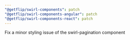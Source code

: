 ```yaml
---
"@getflip/swirl-components": patch
"@getflip/swirl-components-angular": patch
"@getflip/swirl-components-react": patch
---
```


Fix a minor styling issue of the swirl-pagination component
